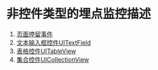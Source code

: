 # 非控件类型的埋点监控描述

1. [页面停留事件](pageduration.md)
2. [文本输入框控件UITextField](uitextfield.md)
3. [表格控件UITableView](uitableview.md)
4. [集合控件UICollectionView](uicollectionview.md)

